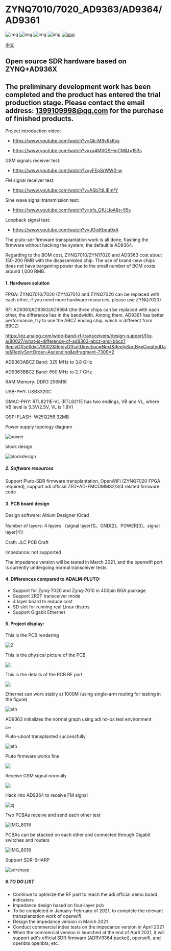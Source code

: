 # ZYNQ7010/7020_AD9363/AD9364/AD9361



![img](https://img.shields.io/github/issues/kangyuzhe666/ZYNQ7010-7020_AD9363.svg)
![img](	https://img.shields.io/github/forks/kangyuzhe666/ZYNQ7010-7020_AD9363.svg)
![img](https://img.shields.io/github/stars/kangyuzhe666/ZYNQ7010-7020_AD9363.svg)
![img](https://img.shields.io/github/license/kangyuzhe666/ZYNQ7010-7020_AD9363.svg)
[![img](https://img.shields.io/badge/link-996.icu-red.svg)](https://github.com/996icu/996.ICU)

[中文](./README_CN.md) 
##  Open source SDR hardware based on ZYNQ+AD936X

## The preliminary development work has been completed and the product has entered the trial production stage. Please contact the email address: 1399109998@qq.com for the purchase of finished products.

Project introduction video:
- https://www.youtube.com/watch?v=Qk-M8yRsKvs 

- https://www.youtube.com/watch?v=xx4MXQSHmCM&t=153s

GSM signals receiver test:
- https://www.youtube.com/watch?v=yFEpSrWW0-w

FM signal receiver test:
- https://www.youtube.com/watch?v=ASb7dLIEmfY

Sine wave signal transmission test:
- https://www.youtube.com/watch?v=bfs_GfULIoA&t=55s

Loopback signal test:
- https://www.youtube.com/watch?v=JOjsKboq0xA

The pluto-sdr firmware transplantation work is all done, flashing the firmware without hacking the system, the default is AD9364.

Regarding to the BOM cost, ZYNQ7010/ZYN17020 and AD9363 cost about 150-200 RMB with the disassembled chip. The use of brand-new chips does not have bargaining power due to the small number of BOM costs around 1,000 RMB.

#### 1. Hardware solution

FPGA: ZYNQ7010/7020 (ZYNQ7010 and ZYNQ7020 can be replaced with each other, if you need more hardware resources, please use ZYNQ7020)

RF: AD9361/AD9363/AD9364 (the three chips can be replaced with each other, the difference lies in the bandwidth. Among them, AD9361 has better performance, try to use the ABCZ ending chip, which is different from BBCZ)

https://ez.analog.com/wide-band-rf-transceivers/design-support/f/q-a/80027/what-is-difference-of-ad9363-abcz-and-bbcz?ReplyOffsetId=179002&ReplyOffsetDirection=Next&ReplySortBy=CreatedDate&ReplySortOrder=Ascending&pifragment-7309=2

AD9363ABCZ Band: 325 MHz to 3.8 GHz

AD9363BBCZ Band: 650 MHz to 2.7 GHz

RAM Memory: DDR3 256M16

USB-PHY: USB3320C

GMAC-PHY: RTL8211E-VL (RTL8211E has two endings, VB and VL, where VB level is 3.3V/2.5V, VL is 1.8V)

QSPI FLASH: W25Q256 32MB

Power supply topology diagram

![power](images/power.png)

block design

![blockdesign](images/blockdesign.png)

##### 2. Software resources

Support Pluto-SDR firmware transplantation, OpenWiFi (ZYNQ7020 FPGA required), support adi official ZED+AD-FMCOMMS2/3/4 related firmware code

#### 3. PCB board design

Design software:  Altium Designer Kicad

Number of layers: 4 layers （signal layer[1]、GND[2]、POWER[3]、signal layer[4]）

Craft: JLC PCB Craft

Impedance: not supported

The impedance version will be tested in March 2021, and the openwifi port is currently undergoing normal transceiver tests.

#### 4. Differences compared to ADALM-PLUTO:

- Support for Zynq-7020 and Zynq-7010 in 400pin BGA package
- Support 2R2T transceiver mode
- 4 layer board to reduce cost
- SD slot for running real Linux distros
- Support Gigabit Ethernet

#### 5. Project display:

This is the PCB rendering

![2](images/grade.png)

This is the physical picture of the PCB

![](images/IMG_8132.JPG)

This is the details of the PCB RF part

![](images/IMG_8133.JPG)

Ethernet can work stably at 1000M (using single-arm routing for testing in the figure)

![eth](images/500m.JPG)

AD9363 initializes the normal graph using adi no-os test environment

<img src="images/csh.png" alt="eth" style="zoom:50%;" />

Pluto-uboot transplanted successfully

![eth](images/pluto-system.png)

Pluto firmware works fine

![](images/IMG_8016.PNG)

Receive GSM signal normally

![](images/iio.png)

Hack into AD9364 to receive FM signal

![pj](images/pj.png)

Two PCBAs receive and send each other test

![IMG_8018](images/IMG_8129.JPG)

PCBAs can be stacked on each other and connected through Gigabit switches and routers

![IMG_8018](images/IMG_8131.JPG)

Support SDR-SHARP

![sdrsharp](images/sdrsharp.jpg)

##### 6.TO DO LIST

- Continue to optimize the RF part to reach the adi official demo board indicators
- Impedance design based on four-layer pcb
- To be completed in January-February of 2021, to complete the relevant transplantation work of openwifi
- Design the impedance version in March 2021
- Conduct commercial index tests on the impedance version in April 2021
- When the commercial version is launched at the end of April 2021, it will support adi's official SDR firmware (ADRV9364 packet), openwifi, and openbts openbts, etc.

